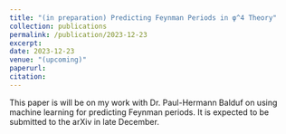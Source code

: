 ```yaml
---
title: "(in preparation) Predicting Feynman Periods in φ^4 Theory"
collection: publications
permalink: /publication/2023-12-23
excerpt: 
date: 2023-12-23
venue: "(upcoming)"
paperurl: 
citation:
---
```

This paper is will be on my work with Dr. Paul-Hermann Balduf on using machine learning for predicting Feynman periods. It is expected to be submitted to the arXiv in late December. 